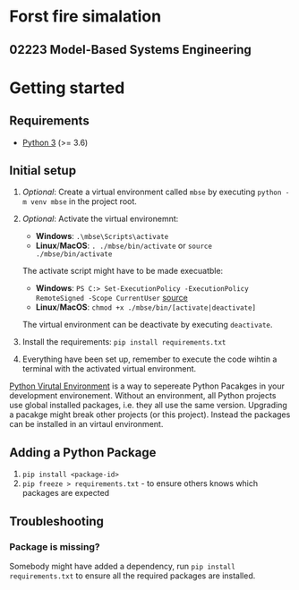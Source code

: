 # Forst fire simalation
## 02223 Model-Based Systems Engineering

# Getting started

## Requirements

* [Python 3](https://www.python.org/downloads/) (>= 3.6)

## Initial setup

1. _Optional_: Create a virtual environment called `mbse` by executing `python -m venv mbse` in the project root.
2. _Optional_: Activate the virtual environemnt:
   * **Windows**: `.\mbse\Scripts\activate`
   * **Linux**/**MacOS**: `. ./mbse/bin/activate` or `source  ./mbse/bin/activate`

    The activate script might have to be made execuatble: 
    * **Windows**: `PS C:> Set-ExecutionPolicy -ExecutionPolicy RemoteSigned -Scope CurrentUser` [source](https://docs.python.org/3/library/venv.html#venv-def)
    * **Linux**/**MacOS**: `chmod +x ./mbse/bin/[activate|deactivate]`
    
    The virtual environment can be deactivate by executing `deactivate`.
3. Install the requirements: `pip install requirements.txt`
4. Everything have been set up, remember to execute the code wihtin a terminal with the activated virtual environment.

[Python Virutal Environment](https://docs.python.org/3/library/venv.html) is a way to sepereate Python Pacakges in your development environement. Without an environment, all Python projects use global installed packages, i.e. they all use the same version. Upgrading a pacakge might break other projects (or this project). Instead the packages can be installed in an virtaul environment.

## Adding a Python Package
1. `pip install <package-id>`
2. `pip freeze > requirements.txt` - to ensure others knows which packages are expected

## Troubleshooting
### Package is missing?
Somebody might have added a dependency, run `pip install requirements.txt` to ensure all the required packages are installed.